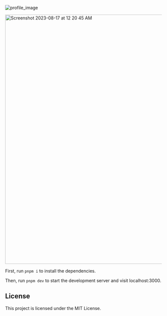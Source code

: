 
![profile_image](https://github.com/jge162/WebDesign/assets/31228460/c09b3bec-2936-4b9b-a193-fd29d602b473)

<img width="800" alt="Screenshot 2023-08-17 at 12 20 45 AM" src="https://github.com/jge162/WebDesign/assets/31228460/be6431c2-316a-4c1d-bff5-65aa4f93770e">


First, run `pnpm i` to install the dependencies.

Then, run `pnpm dev` to start the development server and visit localhost:3000.

## License

This project is licensed under the MIT License.
